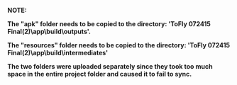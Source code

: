 <b>NOTE:

The "apk" folder needs to be copied to the directory: 'ToFly 072415 Final(2)\app\build\outputs'.

The "resources" folder needs to be copied to the directory: 'ToFly 072415 Final(2)\app\build\intermediates'

The two folders were uploaded separately since they took too much space in the entire project folder and caused it to fail to sync.</b>

